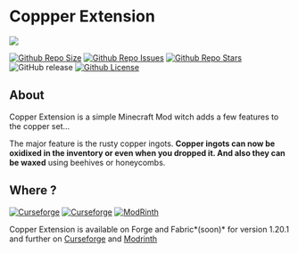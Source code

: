 # Coppper Extension

![](https://i.imgur.com/7O7v6WU.png)

[![Github Repo Size](https://img.shields.io/github/repo-size/Killarexe/Copper-Extension)]()
[![Github Repo Issues](https://img.shields.io/github/issues/Killarexe/Copper-Extension)]()
[![Github Repo Stars](https://img.shields.io/github/stars/Killarexe/Copper-Extension)]()
![GitHub release](https://img.shields.io/github/release/Killarexe/Copper-Extension.svg)
[![Github License](https://img.shields.io/github/license/Killarexe/Copper-Extension.svg)]()

## About 

Copper Extension is a simple Minecraft Mod witch adds a few features to the copper set...

The major feature is the rusty copper ingots. **Copper ingots can now be oxidixed in the inventory or even when you dropped it. And also they can be waxed** using beehives or honeycombs.

## Where ?

[![Curseforge](http://cf.way2muchnoise.eu/versions/907528.svg)](https://www.curseforge.com/minecraft/mc-mods/copper-extension)
[![Curseforge](http://cf.way2muchnoise.eu/full_907528_downloads.svg)](https://www.curseforge.com/minecraft/mc-mods/copper-extension)
[![ModRinth](https://img.shields.io/modrinth/dt/11Hgyyey?logo=modrinth)](https://modrinth.com/mod/copper-extension)

Copper Extension is available on Forge and Fabric*(soon)* for version 1.20.1 and further on [Curseforge](https://www.curseforge.com/minecraft/mc-mods/copper-extension) and [Modrinth](https://modrinth.com/mod/copper-extension)
